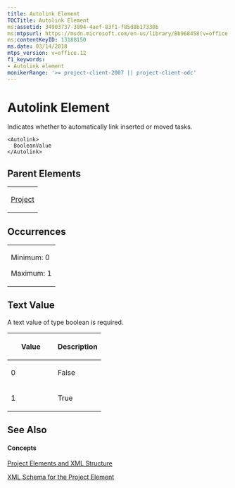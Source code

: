```yaml
---
title: Autolink Element
TOCTitle: Autolink Element
ms:assetid: 34903737-3894-4aef-83f1-f85d8b17330b
ms:mtpsurl: https://msdn.microsoft.com/en-us/library/Bb968458(v=office.12)
ms:contentKeyID: 13188150
ms.date: 03/14/2018
mtps_version: v=office.12
f1_keywords:
- Autolink element
monikerRange: '>= project-client-2007 || project-client-odc'
---
```


# Autolink Element




Indicates whether to automatically link inserted or moved tasks.

    <Autolink>
      BooleanValue
    </Autolink>

## Parent Elements

<table>
<colgroup>
<col style="width: 100%" />
</colgroup>
<tbody>
<tr class="odd">
<td><p><a href="project-element.md">Project</a></p></td>
</tr>
</tbody>
</table>

## Occurrences

<table>
<colgroup>
<col style="width: 100%" />
</colgroup>
<tbody>
<tr class="odd">
<td><p>Minimum: 0</p>
<p>Maximum: 1</p></td>
</tr>
</tbody>
</table>

## Text Value

A text value of type boolean is required.

<table>
<colgroup>
<col style="width: 50%" />
<col style="width: 50%" />
</colgroup>
<thead>
<tr class="header">
<th><p>Value</p></th>
<th><p>Description</p></th>
</tr>
</thead>
<tbody>
<tr class="odd">
<td><p>0</p></td>
<td><p>False</p></td>
</tr>
<tr class="even">
<td><p>1</p></td>
<td><p>True</p></td>
</tr>
</tbody>
</table>

## See Also

#### Concepts

[Project Elements and XML Structure](project-elements-and-xml-structure.md)

[XML Schema for the Project Element](xml-schema-for-the-project-element.md)

